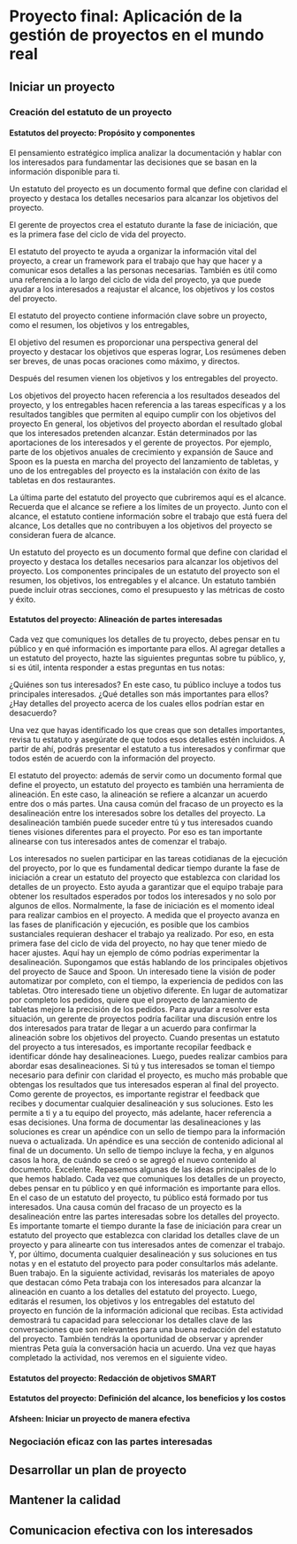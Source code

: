 # Proyecto final: Aplicación de la gestión de proyectos en el mundo real

## Iniciar un proyecto

### Creación del estatuto de un proyecto

#### Estatutos del proyecto: Propósito y componentes

El pensamiento estratégico implica analizar la documentación y hablar con los interesados para fundamentar las decisiones
que se basan en la información disponible para ti.

Un estatuto del proyecto es un documento formal que define con claridad el proyecto y destaca los detalles necesarios para
alcanzar los objetivos del proyecto.

El gerente de proyectos crea el estatuto durante la fase de iniciación, que es la primera fase del ciclo de vida del proyecto.

El estatuto del proyecto te ayuda a organizar la información vital del proyecto, a crear un framework para el trabajo que
hay que hacer y a comunicar esos detalles a las personas necesarias. También es útil como una referencia a lo largo del
ciclo de vida del proyecto, ya que puede ayudar a los interesados a reajustar el alcance, los objetivos y los costos del
proyecto.

El estatuto del proyecto contiene información clave sobre un proyecto, como el resumen, los objetivos y los entregables,

El objetivo del resumen es proporcionar una perspectiva general del proyecto y destacar los objetivos que esperas lograr,
Los resúmenes deben ser breves, de unas pocas oraciones como máximo, y directos.

Después del resumen vienen los objetivos y los entregables del proyecto.

Los objetivos del proyecto hacen referencia a los resultados deseados del proyecto, y los entregables hacen referencia a
las tareas específicas y a los resultados tangibles que permiten al equipo cumplir con los objetivos del proyecto En general,
los objetivos del proyecto abordan el resultado global que los interesados pretenden alcanzar. Están determinados por las
aportaciones de los interesados y el gerente de proyectos. Por ejemplo, parte de los objetivos anuales de crecimiento y
expansión de Sauce and Spoon es la puesta en marcha del proyecto del lanzamiento de tabletas, y uno de los entregables del
proyecto es la instalación con éxito de las tabletas en dos restaurantes.

La última parte del estatuto del proyecto que cubriremos aquí es el alcance. Recuerda que el alcance se refiere a los
límites de un proyecto. Junto con el alcance, el estatuto contiene información sobre el trabajo que está fuera del alcance,
Los detalles que no contribuyen a los objetivos del proyecto se consideran fuera de alcance.

Un estatuto del proyecto es un documento formal que define con claridad el proyecto y destaca los detalles necesarios para
alcanzar los objetivos del proyecto. Los componentes principales de un estatuto del proyecto son el resumen, los objetivos,
los entregables y el alcance. Un estatuto también puede incluir otras secciones, como el presupuesto y las métricas de costo
y éxito.

#### Estatutos del proyecto: Alineación de partes interesadas

Cada vez que comuniques los detalles de tu proyecto, debes pensar en tu público y en qué información es
importante para ellos. Al agregar detalles a un estatuto del proyecto, hazte las siguientes preguntas
sobre tu público, y, si es útil, intenta responder a estas preguntas en tus notas:

¿Quiénes son tus interesados? En este caso, tu público incluye a todos tus principales interesados.
¿Qué detalles son más importantes para ellos?
¿Hay detalles del proyecto acerca de los cuales ellos podrían estar en desacuerdo?

Una vez que hayas identificado los que creas que son detalles importantes, revisa tu estatuto y asegúrate
de que todos esos detalles estén incluidos. A partir de ahí, podrás presentar el estatuto a tus interesados
y confirmar que todos estén de acuerdo con la información del proyecto.

El estatuto del proyecto: además de servir como un documento formal que define el proyecto, un estatuto
del proyecto es también una herramienta de alineación. En este caso, la alineación se refiere a alcanzar
un acuerdo entre dos o más partes. Una causa común del fracaso de un proyecto es la desalineación entre
los interesados sobre los detalles del proyecto. La desalineación también puede suceder entre tú y tus
interesados cuando tienes visiones diferentes para el proyecto. Por eso es tan importante alinearse con
tus interesados antes de comenzar el trabajo.

Los interesados no suelen participar en las tareas cotidianas de la ejecución del proyecto, por lo que es fundamental dedicar tiempo durante la fase de iniciación a crear un estatuto del proyecto que establezca con claridad los detalles de un proyecto. Esto ayuda a garantizar que el equipo trabaje para obtener los resultados esperados por todos los interesados y no solo por algunos de ellos. Normalmente, la fase de iniciación es el momento ideal para realizar cambios en el proyecto. A medida que el proyecto avanza en las fases de planificación y ejecución, es posible que los cambios sustanciales requieran deshacer el trabajo ya realizado. Por eso, en esta primera fase del ciclo de vida del proyecto, no hay que tener miedo de hacer ajustes. Aquí hay un ejemplo de cómo podrías experimentar la desalineación. Supongamos que estás hablando de los principales objetivos del proyecto de Sauce and Spoon. Un interesado tiene la visión de poder automatizar por completo, con el tiempo, la experiencia de pedidos con las tabletas. Otro interesado tiene un objetivo diferente. En lugar de automatizar por completo los pedidos, quiere que el proyecto de lanzamiento de tabletas mejore la precisión de los pedidos. Para ayudar a resolver esta situación, un gerente de proyectos podría facilitar una discusión entre los dos interesados para tratar de llegar a un acuerdo para confirmar la alineación sobre los objetivos del proyecto. Cuando presentas un estatuto del proyecto a tus interesados, es importante recopilar feedback e identificar dónde hay desalineaciones. Luego, puedes realizar cambios para abordar esas desalineaciones. Si tú y tus interesados se toman el tiempo necesario para definir con claridad el proyecto, es mucho más probable que obtengas los resultados que tus interesados esperan al final del proyecto. Como gerente de proyectos, es importante registrar el feedback que recibes y documentar cualquier desalineación y sus soluciones. Esto les permite a ti y a tu equipo del proyecto, más adelante, hacer referencia a esas decisiones. Una forma de documentar las desalineaciones y las soluciones es crear un apéndice con un sello de tiempo para la información nueva o actualizada. Un apéndice es una sección de contenido adicional al final de un documento. Un sello de tiempo incluye la fecha, y en algunos casos la hora, de cuándo se creó o se agregó el nuevo contenido al documento. Excelente. Repasemos algunas de las ideas principales de lo que hemos hablado. Cada vez que comuniques los detalles de un proyecto, debes pensar en tu público y en qué información es importante para ellos. En el caso de un estatuto del proyecto, tu público está formado por tus interesados. Una causa común del fracaso de un proyecto es la desalineación entre las partes interesadas sobre los detalles del proyecto. Es importante tomarte el tiempo durante la fase de iniciación para crear un estatuto del proyecto que establezca con claridad los detalles clave de un proyecto y para alinearte con tus interesados antes de comenzar el trabajo. Y, por último, documenta cualquier desalineación y sus soluciones en tus notas y en el estatuto del proyecto para poder consultarlos más adelante. Buen trabajo. En la siguiente actividad, revisarás los materiales de apoyo que destacan cómo Peta trabaja con los interesados para alcanzar la alineación en cuanto a los detalles del estatuto del proyecto. Luego, editarás el resumen, los objetivos y los entregables del estatuto del proyecto en función de la información adicional que recibas. Esta actividad demostrará tu capacidad para seleccionar los detalles clave de las conversaciones que son relevantes para una buena redacción del estatuto del proyecto. También tendrás la oportunidad de observar y aprender mientras Peta guía la conversación hacia un acuerdo. Una vez que hayas completado la actividad, nos veremos en el siguiente video.

#### Estatutos del proyecto: Redacción de objetivos SMART

#### Estatutos del proyecto: Definición del alcance, los beneficios y los costos

#### Afsheen: Iniciar un proyecto de manera efectiva

### Negociación eficaz con las partes interesadas

## Desarrollar un plan de proyecto

## Mantener la calidad

## Comunicacion efectiva con los interesados
